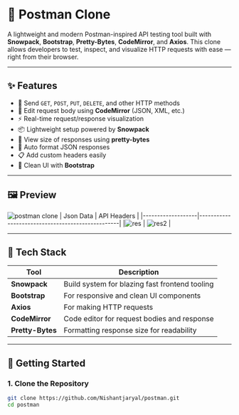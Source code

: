 # 🚀 Postman Clone

A lightweight and modern Postman-inspired API testing tool built with **Snowpack**, **Bootstrap**, **Pretty-Bytes**, **CodeMirror**, and **Axios**. This clone allows developers to test, inspect, and visualize HTTP requests with ease — right from their browser.

---

## ✨ Features

- 📡 Send `GET`, `POST`, `PUT`, `DELETE`, and other HTTP methods
- 📝 Edit request body using **CodeMirror** (JSON, XML, etc.)
- ⚡ Real-time request/response visualization
- 📦 Lightweight setup powered by **Snowpack**
- 📐 View size of responses using **pretty-bytes**
- 🔁 Auto format JSON responses
- 📋 Add custom headers easily
- 🎨 Clean UI with **Bootstrap**

---

## 🖼️ Preview
![postman clone](https://github.com/user-attachments/assets/e4aaba5f-5766-4a40-9faa-76584c836a54)
| Json Data         | API Headers                                      |
|-------------------|--------------------------------------------------|
|![res](https://github.com/user-attachments/assets/d65d202a-8415-4249-9510-d4a34873b313) | ![res2](https://github.com/user-attachments/assets/68ad64c4-985e-450d-a3a3-ee92c4f5df56) |




---

## 🔧 Tech Stack

| Tool         | Description                                      |
|--------------|--------------------------------------------------|
| **Snowpack** | Build system for blazing fast frontend tooling   |
| **Bootstrap**| For responsive and clean UI components           |
| **Axios**    | For making HTTP requests                         |
| **CodeMirror** | Code editor for request bodies and response    |
| **Pretty-Bytes** | Formatting response size for readability     |

---



## 🚀 Getting Started

### 1. Clone the Repository

```bash
git clone https://github.com/Nishantjaryal/postman.git
cd postman
